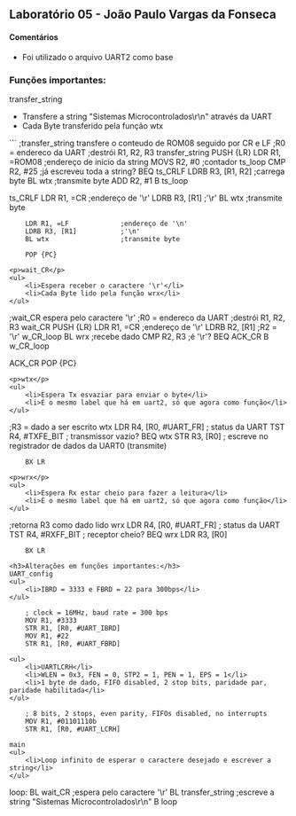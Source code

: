 <h2>Laboratório 05 - João Paulo Vargas da Fonseca</h2>
<h4>Comentários</h4>
<ul>
    <li>Foi utilizado o arquivo UART2 como base</li>
</ul>
<h3>Funções importantes:</h3>

<p>transfer_string</p>
<ul>
    <li>Transfere a string "Sistemas Microcontrolados\r\n" através da UART</li>
    <li>Cada Byte transferido pela função wtx</li>
</ul>
```
;transfer_string transfere o conteudo de ROM08 seguido por CR e LF
;R0 = endereco da UART
;destrói R1, R2, R3
transfer_string
        PUSH {LR}
        LDR R1, =ROM08          ;endereço de início da string
        MOVS R2, #0             ;contador
ts_loop
        CMP R2, #25             ;já escreveu toda a string?
        BEQ ts_CRLF
        LDRB R3, [R1, R2]       ;carrega byte        
        BL wtx                  ;transmite byte
        ADD R2, #1
        B ts_loop
        
ts_CRLF
        LDR R1, =CR             ;endereço de '\r'
        LDRB R3, [R1]           ;'\r'
        BL wtx                  ;transmite byte
        
        LDR R1, =LF             ;endereço de '\n'
        LDRB R3, [R1]           ;'\n'
        BL wtx                  ;transmite byte
        
        POP {PC}
```
<p>wait_CR</p>
<ul>
    <li>Espera receber o caractere '\r'</li>
    <li>Cada Byte lido pela função wrx</li>
</ul>
```
;wait_CR espera pelo caractere '\r'
;R0 = endereco da UART
;destrói R1, R2, R3
wait_CR
        PUSH {LR}
        LDR R1, =CR             ;endereço de '\r'
        LDRB R2, [R1]           ;R2 = '\r'
w_CR_loop
        BL wrx                  ;recebe dado
        CMP R2, R3              ;é '\r'?
        BEQ ACK_CR
        B w_CR_loop
    
ACK_CR
        POP {PC}
```
<p>wtx</p>
<ul>
    <li>Espera Tx esvaziar para enviar o byte</li>
    <li>É o mesmo label que há em uart2, só que agora como função</li>
</ul>
```
;R3 = dado a ser escrito
wtx     LDR R4, [R0, #UART_FR] ; status da UART
        TST R4, #TXFE_BIT ; transmissor vazio?
        BEQ wtx
        STR R3, [R0] ; escreve no registrador de dados da UART0 (transmite)

        BX LR
```
<p>wrx</p>
<ul>
    <li>Espera Rx estar cheio para fazer a leitura</li>
    <li>É o mesmo label que há em uart2, só que agora como função</li>
</ul>
```
;retorna R3 como dado lido
wrx
        LDR R4, [R0, #UART_FR] ; status da UART
        TST R4, #RXFF_BIT ; receptor cheio?
        BEQ wrx
        LDR R3, [R0] 

        BX LR
```
<h3>Alterações em funções importantes:</h3>
UART_config
<ul>
    <li>IBRD = 3333 e FBRD = 22 para 300bps</li>
</ul>
```
        ; clock = 16MHz, baud rate = 300 bps
        MOV R1, #3333
        STR R1, [R0, #UART_IBRD]
        MOV R1, #22
        STR R1, [R0, #UART_FBRD]
```
<ul>
    <li>UARTLCRH</li>
    <li>WLEN = 0x3, FEN = 0, STP2 = 1, PEN = 1, EPS = 1</li>
    <li>1 byte de dado, FIFO disabled, 2 stop bits, paridade par, paridade habilitada</li>
</ul>
```
        ; 8 bits, 2 stops, even parity, FIFOs disabled, no interrupts
        MOV R1, #01101110b
        STR R1, [R0, #UART_LCRH]
```
main
<ul>
    <li>Loop infinito de esperar o caractere desejado e escrever a string</li>
</ul>
```
loop:
        BL wait_CR              ;espera pelo caractere '\r'
        BL transfer_string      ;escreve a string "Sistemas Microcontrolados\r\n"
        B loop
```